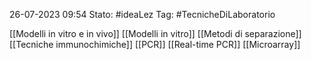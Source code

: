 26-07-2023 09:54
Stato: #ideaLez
Tag: #TecnicheDiLaboratorio 


[[Modelli in vitro e in vivo]]
[[Modelli in vitro]]
[[Metodi di separazione]]
[[Tecniche immunochimiche]]
[[PCR]]
[[Real-time PCR]]
[[Microarray]]

